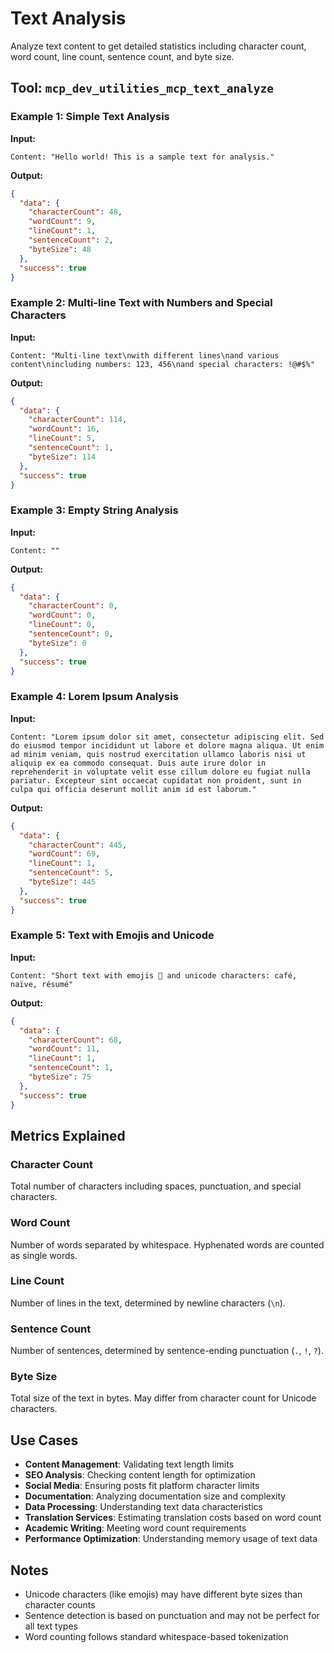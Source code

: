 # Text Analysis

Analyze text content to get detailed statistics including character count, word count, line count, sentence count, and byte size.

## Tool: `mcp_dev_utilities_mcp_text_analyze`

### Example 1: Simple Text Analysis
**Input:**
```
Content: "Hello world! This is a sample text for analysis."
```
**Output:**
```json
{
  "data": {
    "characterCount": 48,
    "wordCount": 9,
    "lineCount": 1,
    "sentenceCount": 2,
    "byteSize": 48
  },
  "success": true
}
```

### Example 2: Multi-line Text with Numbers and Special Characters
**Input:**
```
Content: "Multi-line text\nwith different lines\nand various content\nincluding numbers: 123, 456\nand special characters: !@#$%"
```
**Output:**
```json
{
  "data": {
    "characterCount": 114,
    "wordCount": 16,
    "lineCount": 5,
    "sentenceCount": 1,
    "byteSize": 114
  },
  "success": true
}
```

### Example 3: Empty String Analysis
**Input:**
```
Content: ""
```
**Output:**
```json
{
  "data": {
    "characterCount": 0,
    "wordCount": 0,
    "lineCount": 0,
    "sentenceCount": 0,
    "byteSize": 0
  },
  "success": true
}
```

### Example 4: Lorem Ipsum Analysis
**Input:**
```
Content: "Lorem ipsum dolor sit amet, consectetur adipiscing elit. Sed do eiusmod tempor incididunt ut labore et dolore magna aliqua. Ut enim ad minim veniam, quis nostrud exercitation ullamco laboris nisi ut aliquip ex ea commodo consequat. Duis aute irure dolor in reprehenderit in voluptate velit esse cillum dolore eu fugiat nulla pariatur. Excepteur sint occaecat cupidatat non proident, sunt in culpa qui officia deserunt mollit anim id est laborum."
```
**Output:**
```json
{
  "data": {
    "characterCount": 445,
    "wordCount": 69,
    "lineCount": 1,
    "sentenceCount": 5,
    "byteSize": 445
  },
  "success": true
}
```

### Example 5: Text with Emojis and Unicode
**Input:**
```
Content: "Short text with emojis 🚀 and unicode characters: café, naïve, résumé"
```
**Output:**
```json
{
  "data": {
    "characterCount": 68,
    "wordCount": 11,
    "lineCount": 1,
    "sentenceCount": 1,
    "byteSize": 75
  },
  "success": true
}
```

## Metrics Explained

### Character Count
Total number of characters including spaces, punctuation, and special characters.

### Word Count
Number of words separated by whitespace. Hyphenated words are counted as single words.

### Line Count
Number of lines in the text, determined by newline characters (`\n`).

### Sentence Count
Number of sentences, determined by sentence-ending punctuation (`.`, `!`, `?`).

### Byte Size
Total size of the text in bytes. May differ from character count for Unicode characters.

## Use Cases
- **Content Management**: Validating text length limits
- **SEO Analysis**: Checking content length for optimization
- **Social Media**: Ensuring posts fit platform character limits
- **Documentation**: Analyzing documentation size and complexity
- **Data Processing**: Understanding text data characteristics
- **Translation Services**: Estimating translation costs based on word count
- **Academic Writing**: Meeting word count requirements
- **Performance Optimization**: Understanding memory usage of text data

## Notes
- Unicode characters (like emojis) may have different byte sizes than character counts
- Sentence detection is based on punctuation and may not be perfect for all text types
- Word counting follows standard whitespace-based tokenization